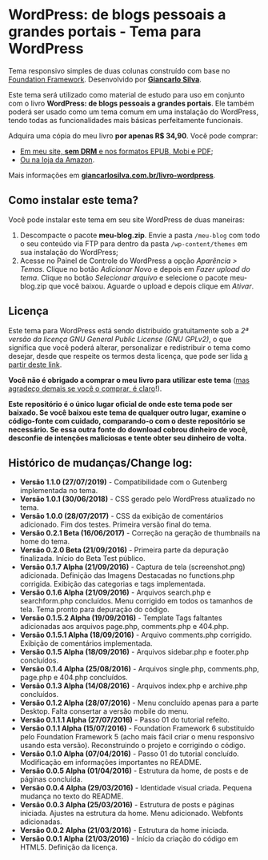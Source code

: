 # WordPress: de blogs pessoais a grandes portais - Tema para WordPress

Tema responsivo simples de duas colunas construído com base no [Foundation Framework](https://foundation.zurb.com/sites/docs/v/5.5.3/). Desenvolvido por [**Giancarlo Silva**](https://giancarlosilva.com.br).

Este tema será utilizado como material de estudo para uso em conjunto com o livro **WordPress: de blogs pessoais a grandes portais**. Ele também poderá ser usado como um tema comum em uma instalação do WordPress, tendo todas as funcionalidades mais básicas perfeitamente funcionais.

Adquira uma cópia do meu livro **por apenas R$ 34,90**. Você pode comprar:

- [Em meu site, **sem DRM** e nos formatos EPUB, Mobi e PDF](https://giancarlosilva.com.br/produto/wordpress-de-blogs-pessoais-a-grandes-portais-ebook/);
- [Ou na loja da Amazon](https://www.amazon.com.br/dp/B072J3WVPK/).

Mais informações em [**giancarlosilva.com.br/livro-wordpress**](https://giancarlosilva.com.br/livro-wordpress/).

## Como instalar este tema?

Você pode instalar este tema em seu site WordPress de duas maneiras:

1. Descompacte o pacote **meu-blog.zip**. Envie a pasta `/meu-blog` com todo o seu conteúdo via FTP para dentro da pasta `/wp-content/themes` em sua instalação do WordPress;
2. Acesse no Painel de Controle do WordPress a opção *Aparência > Temas*. Clique no botão *Adicionar Novo* e depois em *Fazer upload do tema*. Clique no botão *Selecionar arquivo* e selecione o pacote meu-blog.zip que você baixou. Aguarde o upload e depois clique em *Ativar*.

## Licença

Este tema para WordPress está sendo distribuído gratuitamente sob a *2ª versão da licença GNU General Public License (GNU GPLv2)*, o que significa que você poderá alterar, personalizar e redistribuir o tema como desejar, desde que respeite os termos desta licença, que pode ser lida [a partir deste link](https://wordpress.org/about/gpl/).

**Você não é obrigado a comprar o meu livro para utilizar este tema** ([mas agradeço demais se você o comprar, é claro](https://giancarlosilva.com.br/produto/wordpress-de-blogs-pessoais-a-grandes-portais-ebook/)!).

**Este repositório é o único lugar oficial de onde este tema pode ser baixado. Se você baixou este tema de qualquer outro lugar, examine o código-fonte com cuidado, comparando-o com o deste repositório se necessário. Se essa outra fonte do download cobrou dinheiro de você, desconfie de intenções maliciosas e tente obter seu dinheiro de volta.**

## Histórico de mudanças/Change log:

* **Versão 1.1.0 (27/07/2019)** - Compatibilidade com o Gutenberg implementada no tema.
* **Versão 1.0.1 (30/06/2018)** - CSS gerado pelo WordPress atualizado no tema.
* **Versão 1.0.0 (28/07/2017)** - CSS da exibição de comentários adicionado. Fim dos testes. Primeira versão final do tema.
* **Versão 0.2.1 Beta (16/06/2017)** - Correção na geração de thumbnails na home do tema.
* **Versão 0.2.0 Beta (21/09/2016)** - Primeira parte da depuração finalizada. Início do Beta Test público.
* **Versão 0.1.7 Alpha (21/09/2016)** - Captura de tela (screenshot.png) adicionada. Definição das Imagens Destacadas no functions.php corrigida. Exibição das categorias e tags implementada.
* **Versão 0.1.6 Alpha (21/09/2016)** - Arquivos search.php e searchform.php concluídos. Menu corrigido em todos os tamanhos de tela. Tema pronto para depuração do código.
* **Versão 0.1.5.2 Alpha (19/09/2016)** - Template Tags faltantes adicionadas aos arquivos page.php, comments.php e 404.php.
* **Versão 0.1.5.1 Alpha (18/09/2016)** - Arquivo comments.php corrigido. Exibição de comentários implementada.
* **Versão 0.1.5 Alpha (18/09/2016)** - Arquivos sidebar.php e footer.php concluídos.
* **Versão 0.1.4 Alpha (25/08/2016)** - Arquivos single.php, comments.php, page.php e 404.php concluídos.
* **Versão 0.1.3 Alpha (14/08/2016)** - Arquivos index.php e archive.php concluídos.
* **Versão 0.1.2 Alpha (28/07/2016)** - Menu concluído apenas para a parte Desktop. Falta consertar a versão mobile do menu.
* **Versão 0.1.1.1 Alpha (27/07/2016)** - Passo 01 do tutorial refeito.
* **Versão 0.1.1 Alpha (15/07/2016)** - Foundation Framework 6 substituído pelo Foundation Framework 5 (acho mais fácil criar o menu responsivo usando esta versão). Reconstruindo o projeto e corrigindo o código.
* **Versão 0.1.0 Alpha (07/04/2016)** - Passo 01 do tutorial concluído. Modificação em informações importantes no README.
* **Versão 0.0.5 Alpha (01/04/2016)** - Estrutura da home, de posts e de páginas concluída.
* **Versão 0.0.4 Alpha (29/03/2016)** - Identidade visual criada. Pequena mudança no texto do README.
* **Versão 0.0.3 Alpha (25/03/2016)** - Estrutura de posts e páginas iniciada. Ajustes na estrutura da home. Menu adicionado. Webfonts adicionadas.
* **Versão 0.0.2 Alpha (21/03/2016)** - Estrutura da home iniciada.
* **Versão 0.0.1 Alpha (21/03/2016)** - Início da criação do código em HTML5. Definição da licença.
